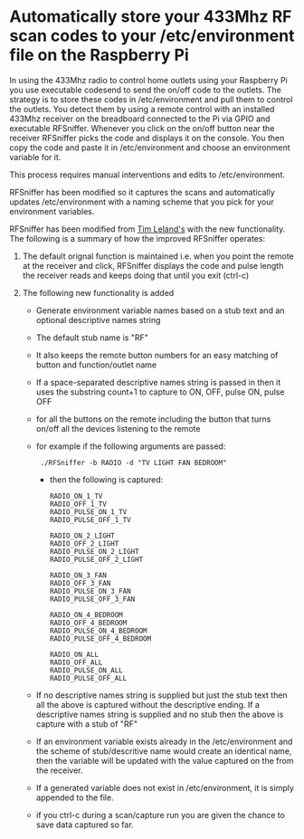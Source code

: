 # Automatically store your 433Mhz RF scan codes to your /etc/environment file on the Raspberry Pi

In using the 433Mhz radio to control home outlets using your Raspberry Pi you use executable codesend to send the on/off code to the outlets.
The strategy is to store these codes in /etc/environment and pull them to control the outlets. You detect them by using a remote control with
an installed 433Mhz receiver on the breadboard connected to the Pi via GPIO and executable RFSniffer. Whenever you click on the on/off button
near the receiver RFSniffer picks the code and displays it on the console. You then copy the code and paste it in /etc/environment and choose
an environment variable for it.

This process requires manual interventions and edits to /etc/environment.

RFSniffer has been modified so it captures the scans and automatically updates /etc/environment with a naming scheme that you pick for your 
environment variables.

RFSniffer has been modified from [Tim Leland's](https://github.com/timleland/rfoutlet) with the new functionality. The following is a summary of
how the improved RFSniffer operates:

  

 1. The default orignal function is maintained
      i.e. when you point the remote at the receiver and click, RFSniffer displays the code and pulse length the receiver reads and
      keeps doing that until you exit (ctrl-c) 
      
  2. The following new functionality is added    

      - Generate environment variable names based on a stub text and an optional descriptive names string
      - The default stub name is "RF"
      - It also keeps the remote button numbers for an easy matching of button and function/outlet name
      - If a space-separated descriptive names string is passed in then it uses the substring count+1 to capture to ON, OFF, pulse ON, pulse OFF
       - for all the buttons on the remote including the button that turns on/off all the devices listening to the remote

       - for example if the following arguments are passed:

              ./RFSniffer -b RADIO -d "TV LIGHT FAN BEDROOM"

         - then the following is captured:
         
               RADIO_ON_1_TV
               RADIO_OFF_1_TV
               RADIO_PULSE_ON_1_TV
               RADIO_PULSE_OFF_1_TV

               RADIO_ON_2_LIGHT
               RADIO_OFF_2_LIGHT
               RADIO_PULSE_ON_2_LIGHT
               RADIO_PULSE_OFF_2_LIGHT

               RADIO_ON_3_FAN
               RADIO_OFF_3_FAN
               RADIO_PULSE_ON_3_FAN
               RADIO_PULSE_OFF_3_FAN

               RADIO_ON_4_BEDROOM
               RADIO_OFF_4_BEDROOM
               RADIO_PULSE_ON_4_BEDROOM
               RADIO_PULSE_OFF_4_BEDROOM
 
               RADIO_ON_ALL
               RADIO_OFF_ALL
               RADIO_PULSE_ON_ALL
               RADIO_PULSE_OFF_ALL

      - If no descriptive names string is supplied but just the stub text then all the above is captured without the descriptive ending.
        If a descriptive names string is supplied and no stub then the above is capture with a stub of "RF"
 
      - If an environment variable exists already in the /etc/environment and the scheme of stub/descritive name would create an identical name, then the variable will be updated with the value captured on the from the receiver. 

      - If a generated variable does not exist in /etc/environment, it is simply appended to the file.

      - if you ctrl-c during a scan/capture run you are given the chance to save data captured so far.  
